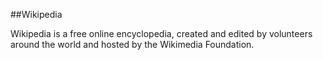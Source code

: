 ##Wikipedia



Wikipedia is a free online encyclopedia, created and edited by volunteers around the world and hosted by the Wikimedia Foundation.